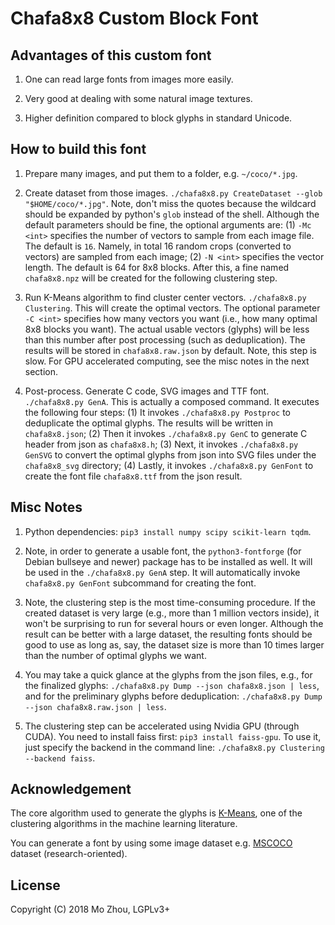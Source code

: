 Chafa8x8 Custom Block Font
===

## Advantages of this custom font

1. One can read large fonts from images more easily.

2. Very good at dealing with some natural image textures.

3. Higher definition compared to block glyphs in standard Unicode.

## How to build this font

1. Prepare many images, and put them to a folder, e.g. `~/coco/*.jpg`.

2. Create dataset from those images. `./chafa8x8.py CreateDataset --glob "$HOME/coco/*.jpg"`. Note, don't miss the quotes because the wildcard should be expanded by python's `glob` instead of the shell. Although the default parameters should be fine, the optional arguments are: (1) `-Mc <int>` specifies the number of vectors to sample from each image file. The default is `16`. Namely, in total 16 random crops (converted to vectors) are sampled from each image; (2) `-N <int>` specifies the vector length. The default is 64 for 8x8 blocks. After this, a fine named `chafa8x8.npz` will be created for the following clustering step.

3. Run K-Means algorithm to find cluster center vectors. `./chafa8x8.py Clustering`. This will create the optimal vectors. The optional parameter `-C <int>` specifies how many vectors you want (i.e., how many optimal 8x8 blocks you want). The actual usable vectors (glyphs) will be less than this number after post processing (such as deduplication). The results will be stored in `chafa8x8.raw.json` by default. Note, this step is slow. For GPU accelerated computing, see the misc notes in the next section.

4. Post-process. Generate C code, SVG images and TTF font. `./chafa8x8.py GenA`. This is actually a composed command. It executes the following four steps: (1) It invokes `./chafa8x8.py Postproc` to deduplicate the optimal glyphs. The results will be written in `chafa8x8.json`; (2) Then it invokes `./chafa8x8.py GenC` to generate C header from json as `chafa8x8.h`; (3) Next, it invokes `./chafa8x8.py GenSVG` to convert the optimal glyphs from json into SVG files under the `chafa8x8_svg` directory; (4) Lastly, it invokes `./chafa8x8.py GenFont` to create the font file `chafa8x8.ttf` from the json result.

## Misc Notes

1. Python dependencies: `pip3 install numpy scipy scikit-learn tqdm`.

2. Note, in order to generate a usable font, the `python3-fontforge` (for Debian bullseye and newer) package has to be installed as well. It will be used in the `./chafa8x8.py GenA` step. It will automatically invoke `chafa8x8.py GenFont` subcommand for creating the font.

3. Note, the clustering step is the most time-consuming procedure. If the created dataset is very large (e.g., more than 1 million vectors inside), it won't be surprising to run for several hours or even longer. Although the result can be better with a large dataset, the resulting fonts should be good to use as long as, say, the dataset size is more than 10 times larger than the number of optimal glyphs we want.

4. You may take a quick glance at the glyphs from the json files, e.g., for the finalized glyphs: `./chafa8x8.py Dump --json chafa8x8.json | less`, and for the preliminary glyphs before deduplication: `./chafa8x8.py Dump --json chafa8x8.raw.json | less`.

5. The clustering step can be accelerated using Nvidia GPU (through CUDA). You need to install faiss first: `pip3 install faiss-gpu`. To use it, just specify the backend in the command line: `./chafa8x8.py Clustering --backend faiss`. 

## Acknowledgement

The core algorithm used to generate the glyphs is
[K-Means](https://en.wikipedia.org/wiki/K-means_clustering), one of the
clustering algorithms in the machine learning literature.

You can generate a font by using some image dataset e.g.
[MSCOCO](http://cocodataset.org) dataset (research-oriented).

## License

Copyright (C) 2018 Mo Zhou, LGPLv3+
